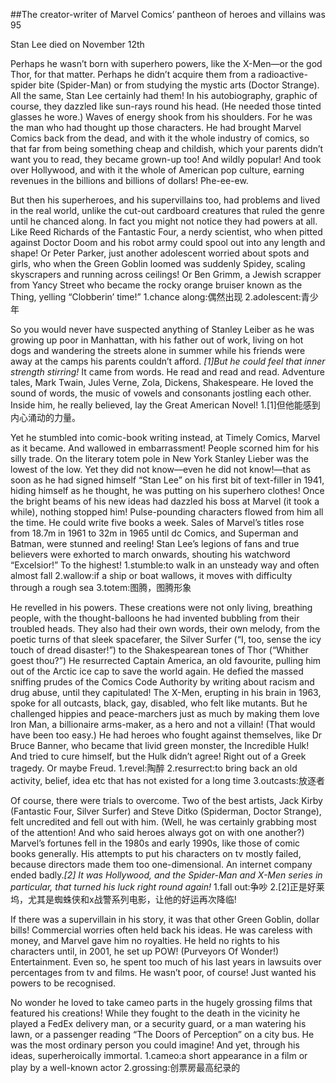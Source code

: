 ##The creator-writer of Marvel Comics’ pantheon of heroes and villains was 95

Stan Lee died on November 12th

Perhaps he wasn’t born with superhero powers, like the X-Men—or the god Thor, for that matter. Perhaps he didn’t acquire them from a radioactive-spider bite (Spider-Man) or from studying the mystic arts (Doctor Strange). All the same, Stan Lee certainly had them! In his autobiography, graphic of course, they dazzled like sun-rays round his head. (He needed those tinted glasses he wore.) Waves of energy shook from his shoulders. For he was the man who had thought up those characters. He had brought Marvel Comics back from the dead, and with it the whole industry of comics, so that far from being something cheap and childish, which your parents didn’t want you to read, they became grown-up too! And wildly popular! And took over Hollywood, and with it the whole of American pop culture, earning revenues in the billions and billions of dollars! Phe-ee-ew.

But then his superheroes, and his supervillains too, had problems and lived in the real world, unlike the cut-out cardboard creatures that ruled the genre until he chanced along. In fact you might not notice they had powers at all. Like Reed Richards of the Fantastic Four, a nerdy scientist, who when pitted against Doctor Doom and his robot army could spool out into any length and shape! Or Peter Parker, just another adolescent worried about spots and girls, who when the Green Goblin loomed was suddenly Spidey, scaling skyscrapers and running across ceilings! Or Ben Grimm, a Jewish scrapper from Yancy Street who became the rocky orange bruiser known as the Thing, yelling “Clobberin’ time!”
1.chance along:偶然出现
2.adolescent:青少年

So you would never have suspected anything of Stanley Leiber as he was growing up poor in Manhattan, with his father out of work, living on hot dogs and wandering the streets alone in summer while his friends were away at the camps his parents couldn’t afford. *[1]But he could feel that inner strength stirring!* It came from words. He read and read and read. Adventure tales, Mark Twain, Jules Verne, Zola, Dickens, Shakespeare. He loved the sound of words, the music of vowels and consonants jostling each other. Inside him, he really believed, lay the Great American Novel!
1.[1]但他能感到内心涌动的力量。

Yet he stumbled into comic-book writing instead, at Timely Comics, Marvel as it became. And wallowed in embarrassment! People scorned him for his silly trade. On the literary totem pole in New York Stanley Lieber was the lowest of the low. Yet they did not know—even he did not know!—that as soon as he had signed himself “Stan Lee” on his first bit of text-filler in 1941, hiding himself as he thought, he was putting on his superhero clothes! Once the bright beams of his new ideas had dazzled his boss at Marvel (it took a while), nothing stopped him! Pulse-pounding characters flowed from him all the time. He could write five books a week. Sales of Marvel’s titles rose from 18.7m in 1961 to 32m in 1965 until dc Comics, and Superman and Batman, were stunned and reeling! Stan Lee’s legions of fans and true believers were exhorted to march onwards, shouting his watchword “Excelsior!” To the highest!
1.stumble:to walk in an unsteady way and often almost fall
2.wallow:if a ship or boat wallows, it moves with difficulty through a rough sea
3.totem:图腾，图腾形象

He revelled in his powers. These creations were not only living, breathing people, with the thought-balloons he had invented bubbling from their troubled heads. They also had their own words, their own melody, from the poetic turns of that sleek spacefarer, the Silver Surfer (“I, too, sense the icy touch of dread disaster!”) to the Shakespearean tones of Thor (“Whither goest thou?”) He resurrected Captain America, an old favourite, pulling him out of the Arctic ice cap to save the world again. He defied the massed sniffing prudes of the Comics Code Authority by writing about racism and drug abuse, until they capitulated! The X-Men, erupting in his brain in 1963, spoke for all outcasts, black, gay, disabled, who felt like mutants. But he challenged hippies and peace-marchers just as much by making them love Iron Man, a billionaire arms-maker, as a hero and not a villain! (That would have been too easy.) He had heroes who fought against themselves, like Dr Bruce Banner, who became that livid green monster, the Incredible Hulk! And tried to cure himself, but the Hulk didn’t agree! Right out of a Greek tragedy. Or maybe Freud.
1.revel:陶醉
2.resurrect:to bring back an old activity, belief, idea etc that has not existed for a long time
3.outcasts:放逐者

Of course, there were trials to overcome. Two of the best artists, Jack Kirby (Fantastic Four, Silver Surfer) and Steve Ditko (Spiderman, Doctor Strange), felt uncredited and fell out with him. (Well, he was certainly grabbing most of the attention! And who said heroes always got on with one another?) Marvel’s fortunes fell in the 1980s and early 1990s, like those of comic books generally. His attempts to put his characters on tv mostly failed, because directors made them too one-dimensional. An internet company ended badly.*[2] It was Hollywood, and the Spider-Man and X-Men series in particular, that turned his luck right round again!*
1.fall out:争吵
2.[2]正是好莱坞，尤其是蜘蛛侠和x战警系列电影，让他的好运再次降临!

If there was a supervillain in his story, it was that other Green Goblin, dollar bills! Commercial worries often held back his ideas. He was careless with money, and Marvel gave him no royalties. He held no rights to his characters until, in 2001, he set up POW! (Purveyors Of Wonder!) Entertainment. Even so, he spent too much of his last years in lawsuits over percentages from tv and films. He wasn’t poor, of course! Just wanted his powers to be recognised.

No wonder he loved to take cameo parts in the hugely grossing films that featured his creations! While they fought to the death in the vicinity he played a FedEx delivery man, or a security guard, or a man watering his lawn, or a passenger reading “The Doors of Perception” on a city bus. He was the most ordinary person you could imagine! And yet, through his ideas, superheroically immortal.
1.cameo:a short appearance in a film or play by a well-known actor
2.grossing:创票房最高纪录的